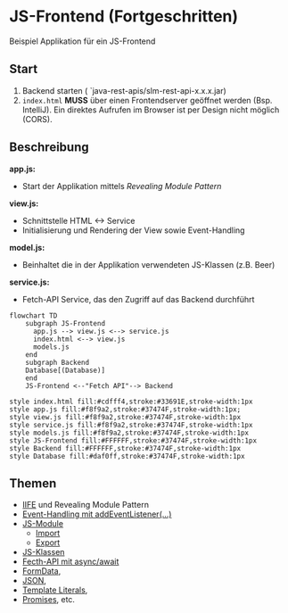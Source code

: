 # JS-Frontend (Fortgeschritten)

Beispiel Applikation für ein JS-Frontend



## Start

1. Backend starten ( `java-rest-apis/slm-rest-api-x.x.x.jar)
2. `index.html` **MUSS** über einen Frontendserver geöffnet werden (Bsp. IntelliJ). Ein direktes Aufrufen im Browser ist per Design nicht möglich (CORS).   



## Beschreibung

**app.js:**
- Start der Applikation mittels _Revealing Module Pattern_

**view.js:**
- Schnittstelle HTML <-> Service
- Initialisierung und Rendering der View sowie Event-Handling

**model.js:**
- Beinhaltet die in der Applikation verwendeten JS-Klassen (z.B. Beer)

**service.js:**
- Fetch-API Service, das den Zugriff auf das Backend durchführt



```mermaid
flowchart TD
    subgraph JS-Frontend
      app.js --> view.js <--> service.js
      index.html <--> view.js
      models.js
    end
    subgraph Backend
    Database[(Database)]     
    end
    JS-Frontend <--"Fetch API"--> Backend

style index.html fill:#cdfff4,stroke:#33691E,stroke-width:1px
style app.js fill:#f8f9a2,stroke:#37474F,stroke-width:1px;
style view.js fill:#f8f9a2,stroke:#37474F,stroke-width:1px
style service.js fill:#f8f9a2,stroke:#37474F,stroke-width:1px
style models.js fill:#f8f9a2,stroke:#37474F,stroke-width:1px
style JS-Frontend fill:#FFFFFF,stroke:#37474F,stroke-width:1px
style Backend fill:#FFFFFF,stroke:#37474F,stroke-width:1px
style Database fill:#daf0ff,stroke:#37474F,stroke-width:1px
```



## Themen

- [IIFE](https://developer.mozilla.org/en-US/docs/Glossary/IIFE) und Revealing Module Pattern
- [Event-Handling mit addEventListener(...)](https://developer.mozilla.org/en-US/docs/Web/API/EventTarget/addEventListener)
- [JS-Module](https://developer.mozilla.org/en-US/docs/Web/JavaScript/Guide/Modules)
  - [Import](https://developer.mozilla.org/en-US/docs/Web/JavaScript/Reference/Statements/import?retiredLocale=de)
  - [Export](https://developer.mozilla.org/en-US/docs/Web/JavaScript/Reference/Statements/export)
- [JS-Klassen](https://developer.mozilla.org/en-US/docs/Learn/JavaScript/Objects/Classes_in_JavaScript)
- [Fecth-API mit async/await](https://developer.mozilla.org/en-US/docs/Web/API/Fetch_API)
- [FormData](https://developer.mozilla.org/en-US/docs/Web/API/FormData?retiredLocale=de),
- [JSON](https://developer.mozilla.org/en-US/docs/Learn/JavaScript/Objects/JSON), 
- [Template Literals](https://developer.mozilla.org/en-US/docs/Web/JavaScript/Reference/Template_literals), 
- [Promises](https://developer.mozilla.org/en-US/docs/Web/JavaScript/Reference/Global_Objects/Promise), etc.

